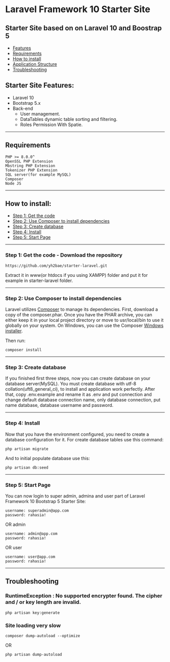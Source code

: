 # Laravel Framework 10  Starter Site

## Starter Site based on on Laravel 10 and Boostrap 5
* [Features](#feature1)
* [Requirements](#feature2)
* [How to install](#feature3)
* [Application Structure](#feature4)
* [Troubleshooting](#feature5)

<a name="feature1"></a>
## Starter Site Features:
* Laravel 10
* Bootstrap 5.x
* Back-end
	* User management.
    * DataTables dynamic table sorting and filtering.
    * Roles Permission With Spatie.

-----
<a name="feature2"></a>
## Requirements

	PHP >= 8.0.0^
	OpenSSL PHP Extension
	Mbstring PHP Extension
	Tokenizer PHP Extension
	SQL server(for example MySQL)
	Composer
	Node JS

-----
<a name="feature3"></a>
## How to install:
* [Step 1: Get the code](#step1)
* [Step 2: Use Composer to install dependencies](#step2)
* [Step 3: Create database](#step3)
* [Step 4: Install](#step4)
* [Step 5: Start Page](#step5)

-----
<a name="step1"></a>
### Step 1: Get the code - Download the repository

    https://github.com/yh2bae/starter-laravel.git

Extract it in www(or htdocs if you using XAMPP) folder and put it for example in starter-laravel folder.

-----
<a name="step2"></a>
### Step 2: Use Composer to install dependencies

Laravel utilizes [Composer](http://getcomposer.org/) to manage its dependencies. First, download a copy of the composer.phar.
Once you have the PHAR archive, you can either keep it in your local project directory or move to
usr/local/bin to use it globally on your system.
On Windows, you can use the Composer [Windows installer](https://getcomposer.org/Composer-Setup.exe).

Then run:

    composer install

-----
<a name="step3"></a>
### Step 3: Create database

If you finished first three steps, now you can create database on your database server(MySQL). You must create database
with utf-8 collation(uft8_general_ci), to install and application work perfectly.
After that, copy .env.example and rename it as .env and put connection and change default database connection name, only database connection, put name database, database username and password.

-----
<a name="step4"></a>
### Step 4: Install

Now that you have the environment configured, you need to create a database configuration for it. For create database tables use this command:

    php artisan migrate

And to initial populate database use this:

    php artisan db:seed

-----
<a name="step5"></a>
### Step 5: Start Page

You can now login to super admin, admina and user part of Laravel Framework 10  Bootstrap 5 Starter Site:

    username: superadmin@app.com
    password: rahasia!

OR admin

    username: admin@app.com
    password: rahasia!
OR user

    username: user@app.com
    password: rahasia!

-----
<a name="feature5"></a>
## Troubleshooting

### RuntimeException : No supported encrypter found. The cipher and / or key length are invalid.

    php artisan key:generate

### Site loading very slow

	composer dump-autoload --optimize
OR

    php artisan dump-autoload
